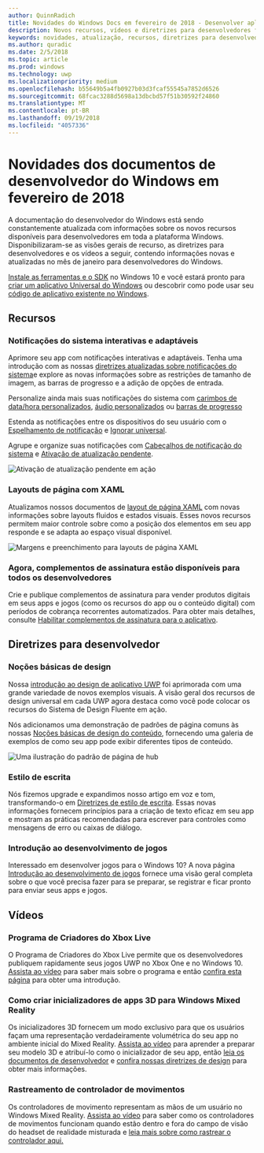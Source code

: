```yaml
---
author: QuinnRadich
title: Novidades do Windows Docs em fevereiro de 2018 - Desenvolver aplicativos UWP
description: Novos recursos, vídeos e diretrizes para desenvolvedores foram adicionados à documentação do desenvolvedor do Windows 10 referente a fevereiro de 2018.
keywords: novidades, atualização, recursos, diretrizes para desenvolvedores, Windows 10, fevereiro
ms.author: quradic
ms.date: 2/5/2018
ms.topic: article
ms.prod: windows
ms.technology: uwp
ms.localizationpriority: medium
ms.openlocfilehash: b55649b5a4fb0927b03d3fcaf55545a7852d6526
ms.sourcegitcommit: 68fcac3288d5698a13dbcbd57f51b30592f24860
ms.translationtype: MT
ms.contentlocale: pt-BR
ms.lasthandoff: 09/19/2018
ms.locfileid: "4057336"
---
```

# <a name="whats-new-in-the-windows-developer-docs-in-february-2018"></a>Novidades dos documentos de desenvolvedor do Windows em fevereiro de 2018

A documentação do desenvolvedor do Windows está sendo constantemente atualizada com informações sobre os novos recursos disponíveis para desenvolvedores em toda a plataforma Windows. Disponibilizaram-se as visões gerais de recurso, as diretrizes para desenvolvedores e os vídeos a seguir, contendo informações novas e atualizadas no mês de janeiro para desenvolvedores do Windows.

[Instale as ferramentas e o SDK](http://go.microsoft.com/fwlink/?LinkId=821431) no Windows 10 e você estará pronto para [criar um aplicativo Universal do Windows](../get-started/create-uwp-apps.md) ou descobrir como pode usar seu [código de aplicativo existente no Windows](../porting/index.md).


## <a name="features"></a>Recursos

### <a name="adaptive-and-interactive-toast-notifications"></a>Notificações do sistema interativas e adaptáveis

Aprimore seu app com notificações interativas e adaptáveis. Tenha uma introdução com as nossas [diretrizes atualizadas sobre notificações do sistema](../design/shell/tiles-and-notifications/adaptive-interactive-toasts.md)e explore as novas informações sobre as restrições de tamanho de imagem, as barras de progresso e a adição de opções de entrada.

Personalize ainda mais suas notificações do sistema com [carimbos de data/hora personalizados](../design/shell/tiles-and-notifications/custom-timestamps-on-toasts.md), [áudio personalizados](../design/shell/tiles-and-notifications/custom-audio-on-toasts.md) ou [barras de progresso](../design/shell/tiles-and-notifications/toast-progress-bar.md)

Estenda as notificações entre os dispositivos do seu usuário com o [Espelhamento de notificação](../design/shell/tiles-and-notifications/notification-mirroring.md) e [Ignorar universal](../design/shell/tiles-and-notifications/universal-dismiss.md).

Agrupe e organize suas notificações com [Cabeçalhos de notificação do sistema](../design/shell/tiles-and-notifications/toast-headers.md) e [Ativação de atualização pendente](../design/shell/tiles-and-notifications/toast-pending-update.md).

![Ativação de atualização pendente em ação](../design/shell/tiles-and-notifications/images/toast-pendingupdate.gif)

### <a name="page-layouts-with-xaml"></a>Layouts de página com XAML

Atualizamos nossos documentos de [layout de página XAML](../design/layout/layouts-with-xaml.md) com novas informações sobre layouts fluidos e estados visuais. Esses novos recursos permitem maior controle sobre como a posição dos elementos em seu app responde e se adapta ao espaço visual disponível.

![Margens e preenchimento para layouts de página XAML](../design/layout/images/xaml-layout-margins-padding.png)

### <a name="subscription-add-ons-are-now-available-to-all-developers"></a>Agora, complementos de assinatura estão disponíveis para todos os desenvolvedores

Crie e publique complementos de assinatura para vender produtos digitais em seus apps e jogos (como os recursos do app ou o conteúdo digital) com períodos de cobrança recorrentes automatizados. Para obter mais detalhes, consulte [Habilitar complementos de assinatura para o aplicativo](../monetize/enable-subscription-add-ons-for-your-app.md).

## <a name="developer-guidance"></a>Diretrizes para desenvolvedor

### <a name="design-basics"></a>Noções básicas de design

Nossa [introdução ao design de aplicativo UWP](../design/basics/design-and-ui-intro.md) foi aprimorada com uma grande variedade de novos exemplos visuais. A visão geral dos recursos de design universal em cada UWP agora destaca como você pode colocar os recursos do Sistema de Design Fluente em ação.

Nós adicionamos uma demonstração de padrões de página comuns às nossas [Noções básicas de design do conteúdo](../design/basics/content-basics.md), fornecendo uma galeria de exemplos de como seu app pode exibir diferentes tipos de conteúdo.

![Uma ilustração do padrão de página de hub](../design/basics/images/hub.png)

### <a name="writing-style"></a>Estilo de escrita

Nós fizemos upgrade e expandimos nosso artigo em voz e tom, transformando-o em [Diretrizes de estilo de escrita](../design/style/writing-style.md). Essas novas informações fornecem princípios para a criação de texto eficaz em seu app e mostram as práticas recomendadas para escrever para controles como mensagens de erro ou caixas de diálogo.

### <a name="getting-started-for-game-development"></a>Introdução ao desenvolvimento de jogos

Interessado em desenvolver jogos para o Windows 10? A nova página [Introdução ao desenvolvimento de jogos](../gaming/getting-started.md) fornece uma visão geral completa sobre o que você precisa fazer para se preparar, se registrar e ficar pronto para enviar seus apps e jogos.

## <a name="videos"></a>Vídeos

### <a name="xbox-live-creators-program"></a>Programa de Criadores do Xbox Live

O Programa de Criadores do Xbox Live permite que os desenvolvedores publiquem rapidamente seus jogos UWP no Xbox One e no Windows 10. [Assista ao vídeo](https://www.youtube.com/watch?v=zpFfHHBkVq4) para saber mais sobre o programa e então [confira esta página](https://www.xbox.com/developers/creators-program) para obter uma introdução.

### <a name="creating-3d-app-launchers-for-windows-mixed-reality"></a>Como criar inicializadores de apps 3D para Windows Mixed Reality

Os inicializadores 3D fornecem um modo exclusivo para que os usuários façam uma representação verdadeiramente volumétrica do seu app no ambiente inicial do Mixed Reality. [Assista ao vídeo](https://www.youtube.com/watch?v=TxIslHsEXno) para aprender a preparar seu modelo 3D e atribuí-lo como o inicializador de seu app, então [leia os documentos de desenvolvedor](https://developer.microsoft.com/windows/mixed-reality/implementing_3d_app_launchers) e [confira nossas diretrizes de design](https://developer.microsoft.com/windows/mixed-reality/3d_app_launcher_design_guidance) para obter mais informações.

### <a name="motion-controller-tracking"></a>Rastreamento de controlador de movimentos

Os controladores de movimento representam as mãos de um usuário no Windows Mixed Reality. [Assista ao vídeo](https://www.youtube.com/watch?v=rkDpRllbLII) para saber como os controladores de movimentos funcionam quando estão dentro e fora do campo de visão do headset de realidade misturada e [leia mais sobre como rastrear o controlador aqui.](https://developer.microsoft.com/windows/mixed-reality/motion_controllers#controller_tracking_state%E2%80%9D)
